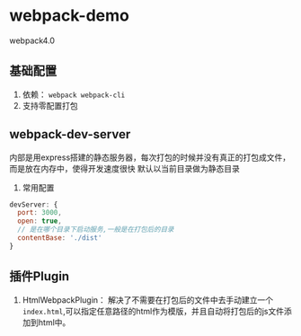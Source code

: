 # webpack-demo
webpack4.0

## 基础配置
1. 依赖： `webpack webpack-cli`
2. 支持零配置打包

## webpack-dev-server
内部是用express搭建的静态服务器，每次打包的时候并没有真正的打包成文件，而是放在内存中，使得开发速度很快
默认以当前目录做为静态目录
1. 常用配置
```js
devServer: {
  port: 3000,
  open: true,
  // 是在哪个目录下启动服务,一般是在打包后的目录
  contentBase: './dist'
}
```

## 插件Plugin
1. HtmlWebpackPlugin： 解决了不需要在打包后的文件中去手动建立一个`index.html`,可以指定任意路径的html作为模版，并且自动将打包后的js文件添加到html中。



